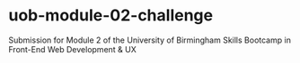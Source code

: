 # uob-module-02-challenge
Submission for Module 2 of the University of Birmingham Skills Bootcamp in Front-End Web Development &amp; UX
